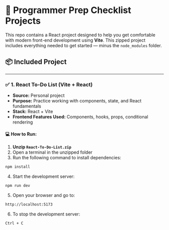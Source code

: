 # 🧠 Programmer Prep Checklist Projects

This repo contains a React project designed to help you get comfortable with modern front-end development using **Vite**. This zipped project includes everything needed to get started — minus the `node_modules` folder.

## 📦 Included Project

---

### ✅ 1. **React To-Do List (Vite + React)**

- **Source:** Personal project
- **Purpose:** Practice working with components, state, and React fundamentals
- **Stack:** React + Vite
- **Frontend Features Used:** Components, hooks, props, conditional rendering

#### 💻 How to Run:

1. **Unzip `React-To-Do-List.zip`**
2. Open a terminal in the unzipped folder  
3. Run the following command to install dependencies:

```bash
npm install
```

4. Start the development server:

```bash
npm run dev
```

5. Open your browser and go to:

```bash
http://localhost:5173
```

6. To stop the development server:

```bash
Ctrl + C
```
